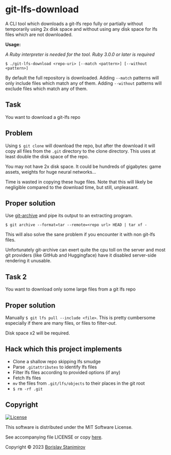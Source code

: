 # git-lfs-download

A CLI tool which downloads a git-lfs repo fully or partially without temporarily using 2x disk space and without using any disk space for lfs files which are not downloaded.

**Usage:**

*A Ruby interpreter is needed for the tool. Ruby 3.0.0 or later is required*

`$ ./git-lfs-download <repo-uri> [--match <pattern>] [--without <pattern>]`

By default the full repository is downloaded. Adding `--match` patterns will only include files which match any of them. Adding `--without` patterns will exclude files which match any of them.

## Task

You want to download a git-lfs repo

## Problem

Using `$ git clone` will download the repo, but after the download it will copy all files from the `.git` directory to the clone directory. This uses at least double the disk space of the repo.

You may not have 2x disk space. It could be hundreds of gigabytes: game assets, weights for huge neural networks...

Time is wasted in copying these huge files. Note that this will likely be negligible compared to the download time, but still, unpleasant.

## Proper solution

Use [git-archive](https://git-scm.com/docs/git-archive) and pipe its output to an extracting program.

`$ git archive --format=tar --remote=<repo url> HEAD | tar xf -`

This will also solve the sane problem if you encounter it with non git-lfs files.

Unfortunately git-archive can exert quite the cpu toll on the server and most git providers (like GitHub and Huggingface) have it disabled server-side rendering it unusable.

## Task 2

You want to download only some large files from a git lfs repo

## Proper solution

Manually `$ git lfs pull --include <file>`. This is pretty cumbersome especially if there are many files, or files to filter-*out*.

Disk space x2 will be required.

## Hack which this project implements

* Clone a shallow repo skipping lfs smudge
* Parse `.gitattributes` to identify lfs files
* Filter lfs files according to provided options (if any)
* Fetch lfs files
* `mv` the files from `.git/lfs/objects` to their places in the git root
* `$ rm -rf .git`

## Copyright

[![License](https://img.shields.io/badge/license-MIT-blue.svg)](https://opensource.org/licenses/MIT)

This software is distributed under the MIT Software License.

See accompanying file LICENSE or copy [here](https://opensource.org/licenses/MIT).

Copyright &copy; 2023 [Borislav Stanimirov](http://github.com/iboB)
